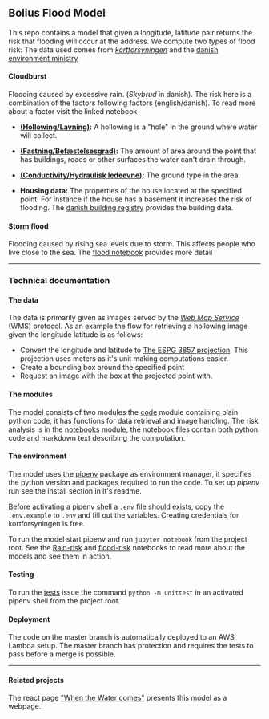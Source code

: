 ## Bolius Flood Model

This repo contains a model that given a longitude, latitude pair returns the
risk that flooding will occur at the address. We compute two types of flood risk:
The data used comes from [_kortforsyningen_][kortforsyningen] and the [danish environment ministry][miljoegis]

#### Cloudburst

Flooding caused by excessive rain. (_Skybrud_ in danish). The
risk here is a combination of the factors following factors (english/danish).
To read more about a factor visit the linked notebook

-   **[(Hollowing/Lavning)][hollowingnotebook]:** A hollowing is a "hole" in the
    ground where water will collect.

-   **[(Fastning/Befæstelsesgrad)][fastningnotebook]:** The amount of area
    around the point that has buildings, roads or other surfaces the water can't
    drain through.

-   **[(Conductivity/Hydraulisk ledeevne)][conductivitynotebook]:** The ground
    type in the area.


-   **Housing data:** The properties of the house located at the specified
    point. For instance if the house has a basement it increases the risk of
    flooding. The [danish building registry][bbr] provides the building data.

#### Storm flood

Flooding caused by rising sea levels due to storm. This affects people who live
close to the sea. The [flood notebook][floodnotebook] provides more detail

* * *

### Technical documentation

#### The data

The data is primarily given as images served by the [_Web Map Service_][wms]
(WMS) protocol. As an example the flow for retrieving a hollowing image given
the longitude latitude is as follows:

-   Convert the longitude and latitude to [The ESPG 3857 projection][espg]. This
    projection uses meters as it's unit making computations easier.
-   Create a bounding box around the specified point
-   Request an image with the box at the projected point with.

#### The modules

The model consists of two modules the [code](./code) module containing plain
python code, it has functions for data retrieval and image handling.
The risk analysis is in the [notebooks](./notebooks) module, the notebook files
contain both python code and markdown text describing the computation.

#### The environment

The model uses the [pipenv][pipenv] package as environment manager, it specifies
the python version and packages required to run the code. To set up _pipenv_ run
see the install section in it's readme.

Before activating a pipenv shell a `.env` file should exists, copy the
`.env.example` to `.env` and fill out the variables. Creating credentials for
kortforsyningen is free.

To run the model start pipenv and run `jupyter notebook` from the project root.
See the [Rain-risk][rainnotebook] and [flood-risk][floodnotebook] notebooks to
read more about the models and see them in action.

#### Testing

To run the [tests](./tests) issue the command `python -m unittest` in an activated
pipenv shell from the project root.

#### Deployment

The code on the master branch is automatically deployed to an AWS Lambda setup.
The master branch has protection and requires the tests to pass before a merge
is possible.

* * *

#### Related projects

The react page ["When the Water comes"](https://github.com/bolius/water_comes)
presents this model as a webpage.

<!-- Links -->

[kortforsyningen]: https://download.kortforsyningen.dk/content/geodataprodukter

[miljoegis]: https://www.klimatilpasning.dk/kommuner/kortlaegning/data-til-kortlaegning/

[hollowingnotebook]: ./notebooks/hollowing.ipynb

[fastningnotebook]: ./notebooks/fastning.ipynb

[conductivitynotebook]: ./notebooks/conductivity.ipynb

[floodnotebook]: ./notebooks/flood.ipynb

[rainnotebook]: ./notebooks/rain.ipynb

[bbr]: https://bbr.dk/forside

[wms]: https://en.wikipedia.org/wiki/Web_Map_Service

[espg]: https://epsg.io/3857

[pipenv]: https://github.com/pypa/pipenv
